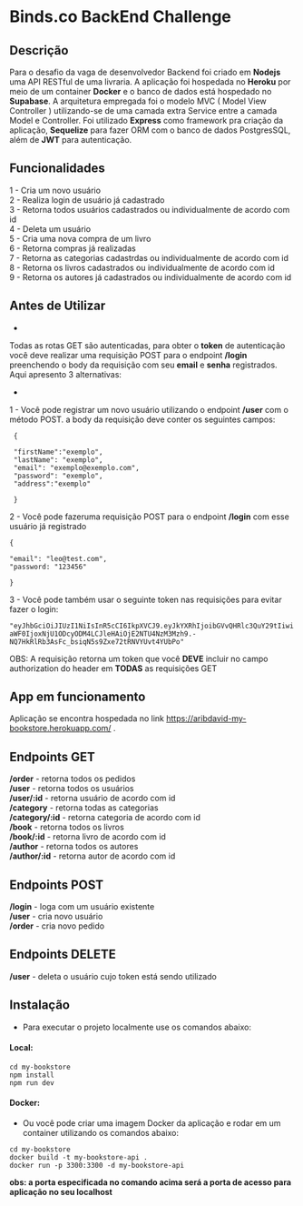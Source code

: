 # Binds.co BackEnd Challenge

## Descrição

Para o desafio da vaga de desenvolvedor Backend foi criado em **Nodejs** uma API RESTful de uma livraria. A aplicação foi hospedada no **Heroku**
por meio de um container **Docker** e o banco de dados está hospedado no **Supabase**.
A arquitetura empregada foi o modelo MVC ( Model View Controller ) utilizando-se de uma camada extra Service entre a camada Model e Controller.
Foi utilizado **Express** como framework pra criação da aplicação, **Sequelize** para fazer ORM com o banco de dados PostgresSQL, além de **JWT** para autenticação.

## Funcionalidades

1 - Cria um novo usuário <br/>
2 - Realiza login de usuário já cadastrado <br/>
3 - Retorna todos usuários cadastrados ou individualmente de acordo com id <br/>
4 - Deleta um usuário <br/>
5 - Cria uma nova compra de um livro <br/>
6 - Retorna compras já realizadas <br/>
7 - Retorna as categorias cadastrdas ou individualmente de acordo com id <br/>
8 - Retorna os livros cadastrados ou individualmente de acordo com id <br/>
9 - Retorna os autores já cadastrados ou individualmente de acordo com id <br/>


## Antes de Utilizar
*

Todas as rotas GET são autenticadas, para obter o **token** de autenticação você deve realizar uma requisição POST para o endpoint **/login** preenchendo o body da requisição com seu **email** e **senha** registrados. Aqui apresento 3 alternativas:

*

1 - Você pode registrar um novo usuário utilizando o endpoint **/user** com o método POST. a body da requisição deve conter os seguintes campos:

```
 {
 
 "firstName":"exemplo",
 "lastName": "exemplo",
 "email": "exemplo@exemplo.com",
 "password": "exemplo",
 "address":"exemplo"
 
 }

```

2 - Você pode fazeruma requisição POST para o endpoint **/login** com esse usuário já registrado 

```
{

"email": "leo@test.com",
"password: "123456"

}

```

3 - Você pode também usar o seguinte token nas requisições para evitar fazer o login:

`"eyJhbGciOiJIUzI1NiIsInR5cCI6IkpXVCJ9.eyJkYXRhIjoibGVvQHRlc3QuY29tIiwiaWF0IjoxNjU1ODcyODM4LCJleHAiOjE2NTU4NzM3Mzh9.-NQ7HkRlRb3AsFc_bsiqN5s9Zxe72tRNVYUvt4YUbPo"`


OBS: A requisição retorna um token que você **DEVE** incluir no campo authorization do header em **TODAS** as requisições GET


## App em funcionamento

Aplicação se encontra hospedada no link https://aribdavid-my-bookstore.herokuapp.com/ . 



## Endpoints GET

  **/order** - retorna todos os pedidos <br/>
  **/user** - retorna todos os usuários <br/>
  **/user/:id** - retorna usuário de acordo com id <br/>
  **/category** - retorna todas as categorias <br/>
  **/category/:id** - retorna categoria de acordo com id <br/>
  **/book** - retorna todos os livros <br/>
  **/book/:id** - retorna livro de acordo com id <br/>
  **/author** - retorna todos os autores <br/>
  **/author/:id** - retorna autor de acordo com id <br/>
  
## Endpoints POST
 
 **/login** - loga com um usuário existente <br/>
 **/user** - cria novo usuário <br/>
 **/order** - cria novo pedido <br/>
 
## Endpoints DELETE

**/user** - deleta o usuário cujo token está sendo utilizado

## Instalação

- Para executar o projeto localmente use os comandos abaixo:

#### Local:

`cd my-bookstore` <br/>
`npm install` <br/>
`npm run dev` <br/>

#### Docker:

- Ou você pode criar uma imagem Docker da aplicação e rodar em um container utilizando os comandos abaixo:

`cd my-bookstore` <br/>
`docker build -t my-bookstore-api .` <br/>
`docker run -p 3300:3300 -d my-bookstore-api` <br/>

**obs: a porta especificada no comando acima será a porta de acesso para aplicação no seu localhost**

